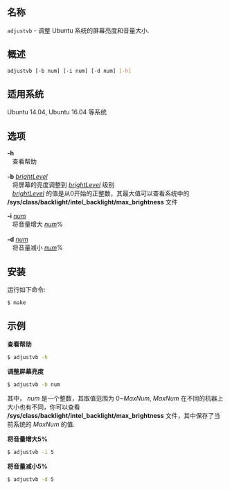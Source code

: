 ## 名称
`adjustvb` - 调整 Ubuntu 系统的屏幕亮度和音量大小.           

## 概述             

```bash
adjustvb [-b num] [-i num] [-d num] [-h]	
```

## 适用系统

Ubuntu 14.04, Ubuntu 16.04 等系统

## 选项

**-h**          
&nbsp;&nbsp;&nbsp;查看帮助<br />          
**-b** <u>*brightLevel*</u>         
&nbsp;&nbsp;&nbsp;将屏幕的亮度调整到 <u>*brightLevel*</u> 级别       
&nbsp;&nbsp;&nbsp;<u>*brightLevel*</u> 的值是从0开始的正整数，其最大值可以查看系统中的
 **/sys/class/backlight/intel_backlight/max_brightness** 文件

**-i** <u>*num*</u>            
&nbsp;&nbsp;&nbsp;将音量增大 <u>*num*</u>%<br />        
**-d** <u>*num*</u>           
&nbsp;&nbsp;&nbsp;将音量减小 <u>*num*</u>%<br />           

## 安装

运行如下命令:          

```bash
$ make
```

## 示例           

**查看帮助**           

```bash
$ adjustvb -h
```

**调整屏幕亮度** 

```bash
$ adjustvb -b num
```

其中， *num* 是一个整数，其取值范围为 0~*MaxNum*, *MaxNum* 在不同的机器上大小也有不同，你可以查看 **/sys/class/backlight/intel_backlight/max_brightness** 文件，其中保存了当前系统的 *MaxNum* 的值.        

**将音量增大5%**

```bash
$ adjustvb -i 5
```

**将音量减小5%**

```bash
$ adjustvb -d 5
```
